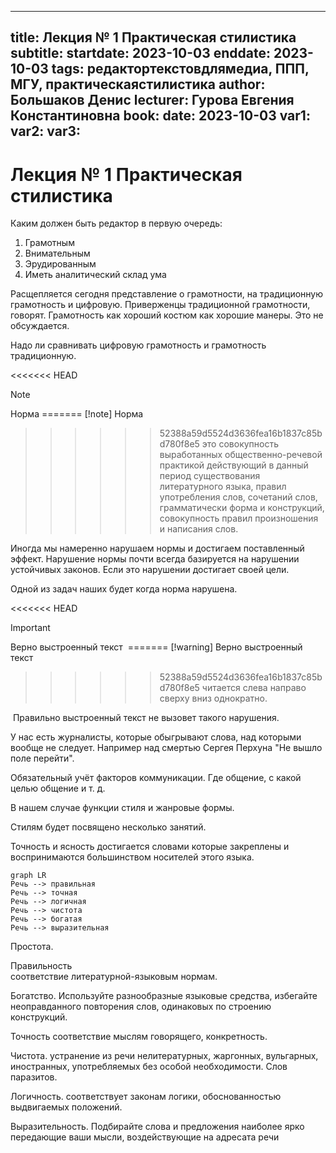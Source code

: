  ---

title: Лекция № 1 Практическая стилистика
subtitle:
startdate: 2023-10-03
enddate: 2023-10-03
tags: редактортекстовдлямедиа, ППП, МГУ, практическаястилистика
author: Большаков Денис
lecturer: Гурова Евгения Константиновна
book:
date: 2023-10-03
var1:
var2:
var3:
---

  

# Лекция № 1 Практическая стилистика

  

Каким должен быть редактор в первую очередь:

1. Грамотным
2. Внимательным
3. Эрудированным
4. Иметь аналитический склад ума

  

Расщепляется сегодня представление о грамотности, на традиционную грамотность и цифровую. Приверженцы традиционной грамотности, говорят. Грамотность как хороший костюм как хорошие манеры. Это не обсуждается. 

  

Надо ли сравнивать цифровую грамотность и грамотность традиционную. 

  

  

<<<<<<< HEAD
>[!note] 
>Норма
=======
>[!note]
> Норма
>>>>>>> 52388a59d5524d3636fea16b1837c85bd780f8e5
>это совокупность выработанных общественно-речевой практикой действующий в данный период существования литературного языка, правил употребления слов, сочетаний слов, грамматически форма и конструкций, совокупность правил произношения и написания слов. 

  

  

Иногда мы намеренно нарушаем нормы и достигаем поставленный эффект. Нарушение нормы почти всегда базируется на нарушении устойчивых законов. Если это нарушении достигает своей цели. 

  

Одной из задач наших будет когда норма нарушена. 

  

<<<<<<< HEAD
>[!important] 
>Верно выстроенный текст 
=======
>[!warning]
> Верно выстроенный текст 
>>>>>>> 52388a59d5524d3636fea16b1837c85bd780f8e5
> читается слева направо сверху вниз однократно. 

  

 Правильно выстроенный текст не вызовет такого нарушения. 

  

У нас есть журналисты, которые обыгрывают слова, над которыми вообще не следует. Например над смертью Сергея Перхуна "Не вышло поле перейти". 

  

Обязательный учёт факторов коммуникации. Где общение, с какой целью общение и т. д.

  

В нашем случае функции стиля и жанровые формы. 

Стилям будет посвящено несколько занятий. 

  

Точность и ясность достигается словами которые закреплены и воспринимаются большинством носителей этого языка. 

```mermaid
graph LR
Речь --> правильная
Речь --> точная
Речь --> логичная
Речь --> чистота
Речь --> богатая
Речь --> выразительная
```

Простота. 

  

Правильность  
соответствие литературной-языковым нормам. 

Богатство.
Используйте разнообразные языковые средства, избегайте неоправданного повторения слов, одинаковых по строению конструкций. 

Точность
соответствие мыслям говорящего, конкретность. 

Чистота. 
устранение из речи нелитературных, жаргонных, вульгарных, иностранных, употребляемых без особой необходимости. Слов паразитов. 

Логичность. 
соответствует законам логики, обоснованностью выдвигаемых положений. 

Выразительность.
Подбирайте слова и предложения наиболее ярко передающие ваши мысли, воздействующие на адресата речи
